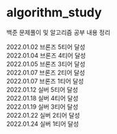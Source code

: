 # algorithm_study
백준 문제풀이 및 알고리즘 공부 내용 정리

2022.01.02 브론즈 5티어 달성  
2022.01.04 브론즈 4티어 달성  
2022.01.05 브론즈 3티어 달성  
2022.01.07 브론즈 2티어 달성  
2022.01.07 브론즈 1티어 달성  
2022.01.12 실버 5티어 달성  
2022.01.18 실버 4티어 달성  
2022.01.19 실버 3티어 달성  
2022.01.22 실버 2티어 달성  
2022.01.24 실버 1티어 달성
